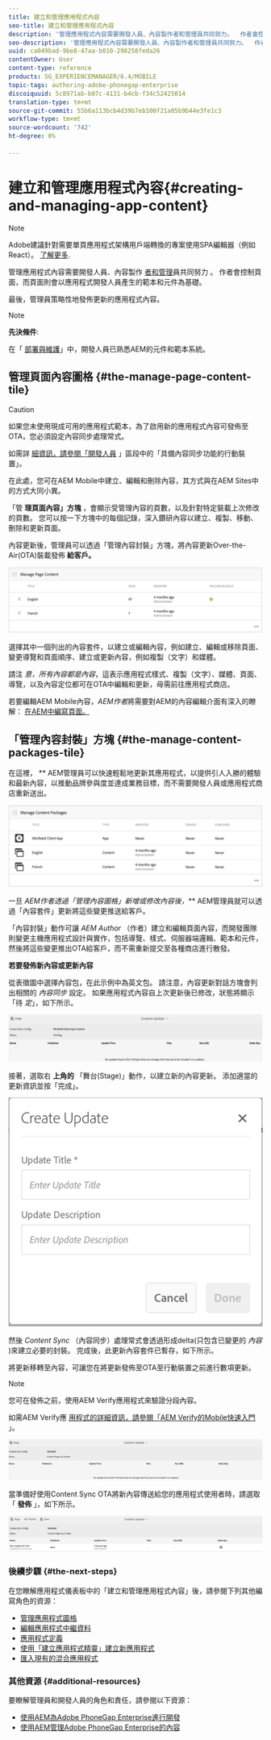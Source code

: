 ```yaml
---
title: 建立和管理應用程式內容
seo-title: 建立和管理應用程式內容
description: '管理應用程式內容需要開發人員、內容製作者和管理員共同努力。  作者會控制頁面，而頁面則會以應用程式開發人員產生的範本和元件為基礎。  '
seo-description: '管理應用程式內容需要開發人員、內容製作者和管理員共同努力。  作者會控制頁面，而頁面則會以應用程式開發人員產生的範本和元件為基礎。  '
uuid: ca049bad-9be8-47aa-b010-298258feda26
contentOwner: User
content-type: reference
products: SG_EXPERIENCEMANAGER/6.4/MOBILE
topic-tags: authoring-adobe-phonegap-enterprise
discoiquuid: 5c8971ab-b07c-4131-b4cb-f34c52425014
translation-type: tm+mt
source-git-commit: 55b6a113bcb4d39b7eb100f21a05b9b44e3fe1c3
workflow-type: tm+mt
source-wordcount: '742'
ht-degree: 0%

---
```



# 建立和管理應用程式內容{#creating-and-managing-app-content}

>[!NOTE]
>
>Adobe建議針對需要單頁應用程式架構用戶端轉換的專案使用SPA編輯器（例如React）。 [了解更多](/help/sites-developing/spa-overview.md).

管理應用程式內容需要開發人員、內容製作 [者和管理](#developer)員共同努力 [](#author)[](#administrator)。 作者會控制頁面，而頁面則會以應用程式開發人員產生的範本和元件為基礎。

最後，管理員策略性地發佈更新的應用程式內容。

>[!NOTE]
>
>**先決條件**:
>
>在「 [部署與維護](/help/sites-deploying/deploy.md)」中，開發人員已熟悉AEM的元件和範本系統。

## 管理頁面內容圖格 {#the-manage-page-content-tile}

>[!CAUTION]
>
>如果您未使用現成可用的應用程式範本，為了啟用新的應用程式內容可發佈至OTA，您必須設定內容同步處理常式。
>
>如需詳 [細資訊，請參閱「開發人員](/help/mobile/phonegap-contentsync.md) 」區段中的「具備內容同步功能的行動裝置」。

在此處，您可在AEM Mobile中建立、編輯和刪除內容，其方式與在AEM Sites中的方式大同小異。

「管 **理頁面內容」方塊** ，會顯示受管理內容的頁數，以及針對特定裝載上次修改的頁數。 您可以按一下方塊中的每個記錄，深入鑽研內容以建立、複製、移動、刪除和更新頁面。

內容更新後，管理員可以透過「管理內容封裝」方塊，將內容更新Over-the-Air(OTA)裝載發佈 **給客戶。**

![chlimage_1-161](assets/chlimage_1-161.png)

選擇其中一個列出的內容套件，以建立或編輯內容，例如建立、編輯或移除頁面、變更導覽和頁面順序、建立或更新內容，例如複製（文字）和媒體。

請注 *意，所有內容都是內容*，這表示應用程式樣式、複製（文字）、媒體、頁面、導覽，以及內容定位都可在OTA中編輯和更新，毋需前往應用程式商店。

若要編輯AEM Mobile內容，*AEM作者*將需要對AEM的內容編輯介面有深入的瞭解： [在AEM中編寫頁面。](/help/sites-authoring/qg-page-authoring.md)

## 「管理內容封裝」方塊 {#the-manage-content-packages-tile}

在這裡， ** AEM管理員可以快速輕鬆地更新其應用程式，以提供引人入勝的體驗和最新內容，以推動品牌參與度並達成業務目標，而不需要開發人員或應用程式商店重新送出。

![chlimage_1-162](assets/chlimage_1-162.png)

一旦 *AEM作者透過「管理內容圖格」新增或修改內容後，*** AEM管理員就可以透過「內容套件」更新將這些變更推送給客戶。

「內容封裝」動作可讓 *AEM Author* （作者）建立和編輯頁面內容，而開發團隊則變更主機應用程式設計與實作，包括導覽、樣式、伺服器端邏輯、範本和元件，然後將這些變更推出OTA給客戶，而不需重新提交至各種商店進行散發。

**若要發佈新內容或更新內容**

從表徵圖中選擇內容包，在此示例中為英文包。 請注意，內容更新對話方塊會列出相關的 *內容同步* 設定。 如果應用程式內容自上次更新後已修改，狀態將顯示「待 *定*」，如下所示。

![chlimage_1-163](assets/chlimage_1-163.png)

接著，選取右 **上角的** 「舞台(Stage)」動作，以建立新的內容更新。 添加適當的更新資訊並按「完成」。

![chlimage_1-164](assets/chlimage_1-164.png)

然後 *Content Sync* （內容同步）處理常式會透過形成delta(只包含已變更的 *內容* )來建立必要的封裝。 完成後，此更新內容套件已暫存，如下所示。

將更新移轉至內容，可讓您在將更新發佈至OTA至行動裝置之前進行數項更新。

>[!NOTE]
>
>您可在發佈之前，使用AEM Verify應用程式來驗證分段內容。
>
>如需AEM Verify應 [用程式的詳細資訊，請參閱「AEM Verify的Mobile快速入門](/help/mobile/phonegap-mobile-quickstart.md) 」。

![chlimage_1-165](assets/chlimage_1-165.png)

當準備好使用Content Sync OTA將新內容傳送給您的應用程式使用者時，請選取「 **發佈** 」，如下所示。

![chlimage_1-166](assets/chlimage_1-166.png)

### 後續步驟 {#the-next-steps}

在您瞭解應用程式儀表板中的「建立和管理應用程式內容」後，請參閱下列其他編寫角色的資源：

* [管理應用程式圖格](/help/mobile/phonegap-app-details-tile.md)
* [編輯應用程式中繼資料](/help/mobile/phonegap-editmetadata.md)
* [應用程式定義](/help/mobile/phonegap-app-definitions.md)
* [使用「建立應用程式精靈」建立新應用程式](/help/mobile/phonegap-create-new-app.md)
* [匯入現有的混合應用程式](/help/mobile/phonegap-adding-content-to-imported-app.md)

### 其他資源 {#additional-resources}

要瞭解管理員和開發人員的角色和責任，請參閱以下資源：

* [使用AEM為Adobe PhoneGap Enterprise進行開發](/help/mobile/developing-in-phonegap.md)
* [使用AEM管理Adobe PhoneGap Enterprise的內容](/help/mobile/administer-phonegap.md)
